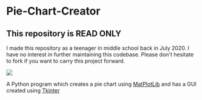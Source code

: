 # Pie-Chart-Creator

## This repository is READ ONLY

I made this repository as a teenager in middle school back in July 2020. I have no interest in further maintaining this codebase. Please don't hesitate to fork if you want to carry this project forward.

<img src="included_files/main.gif">

A Python program which creates a pie chart using [MatPlotLib](https://github.com/matplotlib/matplotlib) and has a GUI created using [Tkinter](https://en.wikipedia.org/wiki/Tkinter)
